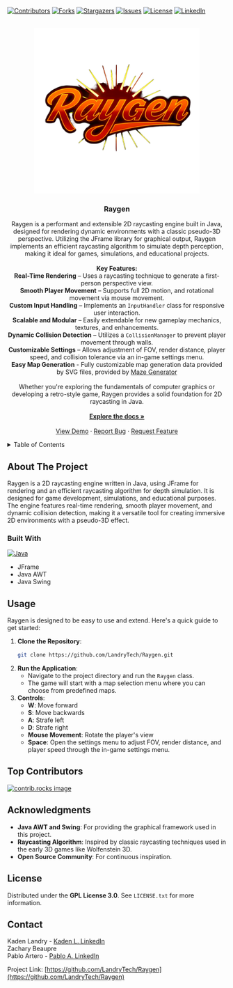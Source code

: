 <a id="readme-top"></a>

<!-- PROJECT SHIELDS -->
[![Contributors][contributors-shield]][contributors-url]
[![Forks][forks-shield]][forks-url]
[![Stargazers][stars-shield]][stars-url]
[![Issues][issues-shield]][issues-url]
[![License][license-shield]][license-url]
[![LinkedIn][linkedin-shield]][linkedin-url]

<!-- PROJECT LOGO -->
<br />
<div align="center">
  <a href="https://github.com/LandryTech/Raygen">
    <img src="resources/Raygen_temp_Logo.png" alt="Logo" width="380" height="380">
  </a>

  <h3 align="center">Raygen</h3>

  <p align="center">
    Raygen is a performant and extensible 2D raycasting engine built in Java, designed for rendering dynamic environments with a classic pseudo-3D perspective. Utilizing the JFrame library for graphical output, Raygen implements an efficient raycasting algorithm to simulate depth perception, making it ideal for games, simulations, and educational projects.
    <br /><br />
    <strong>Key Features:</strong><br />
    <strong>Real-Time Rendering</strong> – Uses a raycasting technique to generate a first-person perspective view.<br />
    <strong>Smooth Player Movement</strong> – Supports full 2D motion, and rotational movement via mouse movement.<br />
    <strong>Custom Input Handling</strong> – Implements an <code>InputHandler</code> class for responsive user interaction.<br />
    <strong>Scalable and Modular</strong> – Easily extendable for new gameplay mechanics, textures, and enhancements.<br />
    <strong>Dynamic Collision Detection</strong> – Utilizes a <code>CollisionManager</code> to prevent player movement through walls.<br />
    <strong>Customizable Settings</strong> – Allows adjustment of FOV, render distance, player speed, and collision tolerance via an in-game settings menu.<br />
    <strong>Easy Map Generation</strong> - Fully customizable map generation data provided by SVG files, provided by <a href="https://www.mazegenerator.net">Maze Generator</a><br />
    <br />
    Whether you're exploring the fundamentals of computer graphics or developing a retro-style game, Raygen provides a solid foundation for 2D raycasting in Java.
    <br />
    <br />
    <a href="https://github.com/LandryTech/Raygen"><strong>Explore the docs »</strong></a>
    <br />
    <br />
    <a href="https://github.com/LandryTech/Raygen">View Demo</a>
    &middot;
    <a href="https://github.com/LandryTech/Raygen/issues/new?labels=bug&template=bug-report---.md">Report Bug</a>
    &middot;
    <a href="https://github.com/LandryTech/Raygen/issues/new?labels=enhancement&template=feature-request---.md">Request Feature</a>
  </p>
</div>

<!-- TABLE OF CONTENTS -->
<details>
  <summary>Table of Contents</summary>
  <ol>
    <li><a href="#about-the-project">About The Project</a></li>
    <li><a href="#built-with">Built With</a></li>
    <li><a href="#usage">Usage</a></li>
    <li><a href="#top-contributors">Top Contributors</a></li>
    <li><a href="#license">License</a></li>
    <li><a href="#contact">Contact</a></li>
    <li><a href="#acknowledgments">Acknowledgments</a></li>
  </ol>
</details>

<!-- ABOUT THE PROJECT -->
## About The Project

Raygen is a 2D raycasting engine written in Java, using JFrame for rendering and an efficient raycasting algorithm for depth simulation. It is designed for game development, simulations, and educational purposes. The engine features real-time rendering, smooth player movement, and dynamic collision detection, making it a versatile tool for creating immersive 2D environments with a pseudo-3D effect.

### Built With

<a href="https://www.java.com/en/">
  <img src="https://i.postimg.cc/wjXGLGbJ/java-icon-logo.jpg" alt="Java" width="70">
</a>

* JFrame
* Java AWT
* Java Swing

<!-- USAGE -->
## Usage

Raygen is designed to be easy to use and extend. Here's a quick guide to get started:

1. **Clone the Repository**:
   ```bash
   git clone https://github.com/LandryTech/Raygen.git
2. **Run the Application**:
   * Navigate to the project directory and run the <code>Raygen</code> class.
   * The game will start with a map selection menu where you can choose from predefined maps.
3. **Controls**:
   * **W**: Move forward
   * **S**: Move backwards
   * **A**: Strafe left
   * **D**: Strafe right
   * **Mouse Movement**: Rotate the player's view
   * **Space**: Open the settings menu to adjust FOV, render distance, and player speed through the in-game settings menu.
<!-- TOP CONTRIBUTORS -->
## Top Contributors

<a href="https://github.com/LandryTech/Raygen/graphs/contributors">
  <img src="https://contrib.rocks/image?repo=LandryTech/Raygen" alt="contrib.rocks image" />
</a>

<!-- ACKNOWLEDGMENTS -->
## Acknowledgments
* **Java AWT and Swing**: For providing the graphical framework used in this project.
* **Raycasting Algorithm**: Inspired by classic raycasting techniques used in the early 3D games like Wolfenstein 3D.
* **Open Source Community**: For continuous inspiration.


<!-- LICENSE -->
## License

Distributed under the **GPL License 3.0**. See `LICENSE.txt` for more information.

<!-- CONTACT -->
## Contact

Kaden Landry - [Kaden L. LinkedIn](https://www.linkedin.com/in/kadenlandry)<br />
Zachary Beaupre <br />
Pablo Artero - [Pablo A. LinkedIn](https://www.linkedin.com/in/pablo-artero-sanrom%C3%A1n-8995382bb/)<br />

Project Link: [https://github.com/LandryTech/Raygen](https://github.com/LandryTech/Raygen)

<!-- MARKDOWN LINKS & IMAGES -->
[contributors-shield]: https://img.shields.io/github/contributors/LandryTech/Raygen.svg?style=for-the-badge
[contributors-url]: https://github.com/LandryTech/Raygen/graphs/contributors
[forks-shield]: https://img.shields.io/github/forks/LandryTech/Raygen.svg?style=for-the-badge
[forks-url]: https://github.com/LandryTech/Raygen/network/members
[stars-shield]: https://img.shields.io/github/stars/LandryTech/Raygen.svg?style=for-the-badge
[stars-url]: https://github.com/LandryTech/Raygen/stargazers
[issues-shield]: https://img.shields.io/github/issues/LandryTech/Raygen.svg?style=for-the-badge
[issues-url]: https://github.com/LandryTech/Raygen/issues
[Java.com]: https://i.postimg.cc/wjXGLGbJ/java-icon-logo.jpg
[Java-url]: https://www.java.com/en/
[license-shield]: https://img.shields.io/github/license/LandryTech/Raygen.svg?style=for-the-badge
[license-url]: https://github.com/LandryTech/Raygen/blob/master/LICENSE.txt
[linkedin-shield]: https://img.shields.io/badge/-LinkedIn-black.svg?style=for-the-badge&logo=linkedin&colorB=555
[linkedin-url]: https://www.linkedin.com/in/kaden-landry-661506309/
